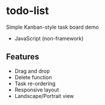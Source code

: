 # todo-list
Simple Kanban-style task board demo
* JavaScript (non-framework)

## Features
* Drag and drop
* Delete function
* Task re-ordering
* Responsive layout
* Landscape/Portrait view
